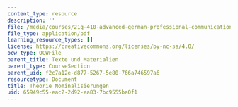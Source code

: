 ```yaml
---
content_type: resource
description: ''
file: /media/courses/21g-410-advanced-german-professional-communication-spring-2017/65949c55eac22d92ea837bc9555ba0f1_21G_410s17_W04_M08.pdf
file_type: application/pdf
learning_resource_types: []
license: https://creativecommons.org/licenses/by-nc-sa/4.0/
ocw_type: OCWFile
parent_title: Texte und Materialien
parent_type: CourseSection
parent_uid: f2c7a12e-d877-5267-5e80-766a746597a6
resourcetype: Document
title: Theorie Nominalisierungen
uid: 65949c55-eac2-2d92-ea83-7bc9555ba0f1
---
```


